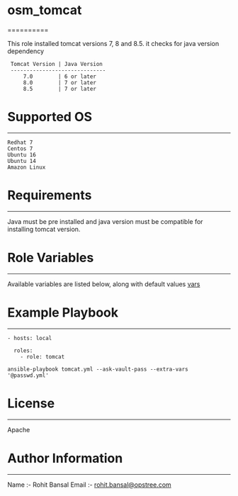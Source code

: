 # osm_tomcat
  ==========

 This role installed tomcat versions 7, 8 and 8.5. it checks for java version dependency
```
 Tomcat Version | Java Version
 ------------------------------
     7.0        | 6 or later
     8.0        | 7 or later
     8.5        | 7 or later
```

# Supported OS  
  ------------
```
Redhat 7
Centos 7
Ubuntu 16
Ubuntu 14
Amazon Linux
```
 
# Requirements
  ------------

Java must be pre installed and java version must be compatible for installing tomcat version.


# Role Variables
 --------------

Available variables are listed below, along with default values [vars](https://github.com/opstree-ansible/osm_tomcat/blob/master/vars/main.yml)


# Example Playbook
  ----------------
```
- hosts: local

  roles:
    - role: tomcat

ansible-playbook tomcat.yml --ask-vault-pass --extra-vars '@passwd.yml'
```

# License
  -------
Apache

# Author Information
  ------------------

Name :- Rohit Bansal
Email :- rohit.bansal@opstree.com